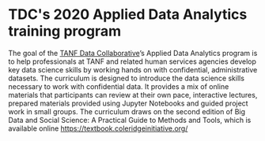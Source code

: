 # TDC's 2020 Applied Data Analytics training program

The goal of the [TANF Data Collaborative](https://www.tanfdata.org/)’s Applied Data Analytics program is to help professionals at TANF and related human services agencies develop key data science skills by working hands on with confidential, administrative datasets. The curriculum is designed to introduce the data science skills necessary to work with confidential data.  It provides a mix of online materials that participants can review at their own pace, interactive lectures, prepared materials provided using Jupyter Notebooks and guided project work in small groups. The curriculum draws on the second edition of Big Data and Social Science: A Practical Guide to Methods and Tools, which is available online https://textbook.coleridgeinitiative.org/
